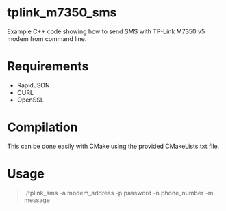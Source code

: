 # tplink_m7350_sms
Example C++ code showing how to send SMS with TP-Link M7350 v5 modem from command line.

# Requirements
- RapidJSON
- CURL
- OpenSSL

# Compilation
This can be done easily with CMake using the provided CMakeLists.txt file.

# Usage
> ./tplink_sms -a modem_address -p password -n phone_number -m message
